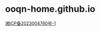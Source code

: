 # ooqn-home.github.io

[湘ICP备2023004760号-1]([1111](https://beian.miit.gov.cn/)https://beian.miit.gov.cn/)
